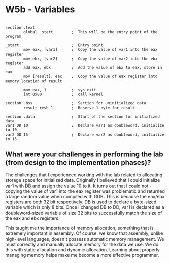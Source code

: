 # W5b - Variables 

```assembly

section .text                
        global _start        ;  This will be the entry point of the program

_start:                      ;  Entry point
        mov eax, [var1]      ;  Copy the value of var1 into the eax register
        mov ebx, [var2]      ;  Copy the value of var2 into the ebx register
        add eax, ebx         ;  Add the value of ebx to eax, store in eax
        mov [result], eax    ;  Copy the value of eax register into memory location of result

        mov eax, 1           ;  sys_exit 
        int 0x80             ;  call kernel

section .bss                 ;  Section for uninitialized data
        result resb 1        ;  Reserve 1 byte for result

section .data                ;  Start of the section for initialized data
var1 DD 10                   ;  Declare var1 as doubleword, initialize to 10 
var2 DD 15                   ;  Declare var2 as doubleword, initialize to 15
```


## What were your challenges in performing the lab (from design to the implementation phases)?

The challenges that I experienced working with the lab related to allocating storage space for initialized data. Originally I believed that I could initialize var1 with DB and assign the value 10 to it. It turns out that I could not - copying the value of var1 into the eax register was problematic and returned a large random value when compiled with GDB. This is because the eax/ebx registers are both 32 bit respectively. DB is used to declare a byte-sized variable which is only 8 bits. Once I changed DB to DD, var1 is declared as a doubleword-sized variable of size 32 bits to successfully match the size of the eax and ebx registers.

This taught me the importance of memory allocation, something that is extremely important in assembly. Of course, we know that assembly, unlike high-level languages, doesn't possess automatic memory management. We must correctly and manually allocate memory for the data we use. We do this with static allocation and dynamic allocation. Learning about properly managing memory helps make me become a more effective programmer.

